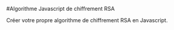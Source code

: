 #Algorithme Javascript de chiffrement RSA

Créer votre propre algorithme de chiffrement RSA en Javascript.